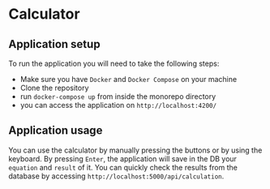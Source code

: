 # Calculator

## Application setup

To run the application you will need to take the following steps:

- Make sure you have `Docker` and `Docker Compose` on your machine
- Clone the repository
- run `docker-compose up` from inside the monorepo directory
- you can access the application on `http://localhost:4200/`

## Application usage

You can use the calculator by manually pressing the buttons or by using the keyboard. 
By pressing `Enter`, the application will save in the DB your `equation` and `result` of it. 
You can quickly check the results from the database by accessing `http://localhost:5000/api/calculation`.